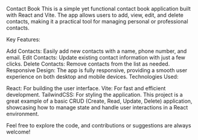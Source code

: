 Contact Book
This is a simple yet functional contact book application built with React and Vite. The app allows users to add, view, edit, and delete contacts, making it a practical tool for managing personal or professional contacts.

Key Features:

Add Contacts: Easily add new contacts with a name, phone number, and email.
Edit Contacts: Update existing contact information with just a few clicks.
Delete Contacts: Remove contacts from the list as needed.
Responsive Design: The app is fully responsive, providing a smooth user experience on both desktop and mobile devices.
Technologies Used:

React: For building the user interface.
Vite: For fast and efficient development.
TailwindCSS: For styling the application.
This project is a great example of a basic CRUD (Create, Read, Update, Delete) application, showcasing how to manage state and handle user interactions in a React environment.

Feel free to explore the code, and contributions or suggestions are always welcome!
